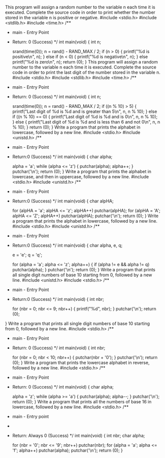 This program will assign a random number to the variable n each time it is executed. Complete the source code in order to print whether the number stored in the variable n is positive or negative.
#include <stdio.h>
#include <stdlib.h>
#include <time.h>
/**
 * main - Entry Point
 * Return: 0 (Success)
 */
int main(void)
{
	int n;

	srand(time(0));
	n = rand() - RAND_MAX / 2;
	if (n > 0)
	{
		printf("%d is positive\n", n);
	}
	else if (n < 0)
	{
		printf("%d is negative\n", n);
	}
	else
		printf("%d is zero\n", n);
	return (0);
}
This program will assign a random number to the variable n each time it is executed. Complete the source code in order to print the last digit of the number stored in the variable n.
#include <stdio.h>
#include <stdlib.h>
#include <time.h>
/**
 * main - Entry Point
 * Return: 0 (Success)
 */
int main(void)
{
	int n;

	srand(time(0));
	n = rand() - RAND_MAX / 2;
	if ((n % 10) > 5)
	{
		printf("Last digit of %d is %d and is greater than 5\n", n, n % 10);
	}
	else if ((n % 10) == 0)
	{
		printf("Last digit of %d is %d and is 0\n", n, n % 10);
	}
	else
	{
		printf("Last digit of %d is %d and is less than 6 and not 0\n", n, n % 10);
	}
	return (0);
}
Write a program that prints the alphabet in lowercase, followed by a new line.
#include <stdio.h>
#include <unistd.h>
/**
 * main - Entry Point
 * Return:0 (Success)
 */
int main(void)
{
	char alpha;

	alpha = 'a';
	while (alpha <= 'z')
	{
		putchar(alpha);
		alpha++;
	}
	putchar('\n');
	return (0);
}
Write a program that prints the alphabet in lowercase, and then in uppercase, followed by a new line.
#include <stdio.h>
#include <unistd.h>
/**
 * main - Entry Point
 * Return:0 (Success)
 */
int main(void)
{
	char alpHA;

	for (alpHA = 'a'; alpHA <= 'z'; alpHA++)
		putchar(alpHA);
	for (alpHA = 'A'; alpHA <= 'Z'; alpHA++)
		putchar(alpHA);
	putchar('\n');
	return (0);
}
Write a program that prints the alphabet in lowercase, followed by a new line.
#include <stdio.h>
#include <unistd.h>
/**
 * main - Entry Point
 * Return:0 (Success)
 */
int main(void)
{
	char alpha, e, q;

	e = 'e';
	q = 'q';

	for (alpha = 'a'; alpha <= 'z'; alpha++)
	{
		if (alpha != e && alpha != q)
			putchar(alpha);
	}
	putchar('\n');
	return (0);
}
Write a program that prints all single digit numbers of base 10 starting from 0, followed by a new line.
#include <unistd.h>
#include <stdio.h>
/**
 * main - Entry Point
 * Return:0 (Success)
 */
int main(void)
{
	int nbr;

	for (nbr = 0; nbr <= 9; nbr++)
	{
		printf("%d", nbr);
	}
	putchar('\n');
	return (0);

}
Write a program that prints all single digit numbers of base 10 starting from 0, followed by a new line.
#include <stdio.h>
/**
 * main - Entry Point
 * Return: 0 (Success)
 */
int main(void)
{
	int nbr;

	for (nbr = 0; nbr < 10; nbr++)
	{
		putchar(nbr + '0');
	}
	putchar('\n');
	return (0);
}
Write a program that prints the lowercase alphabet in reverse, followed by a new line.
#include <stdio.h>
/**
 * main - Entry Point
 * Return: 0 (Success)
 */
int main(void)
{
	char alpha;

	alpha = 'z';
	while (alpha >= 'a')
	{
		putchar(alpha);
		alpha--;
	}
	putchar('\n');
	return (0);
}
Write a program that prints all the numbers of base 16 in lowercase, followed by a new line.
#include <stdio.h>
/**
 * main - Entry point
 *
 * Return: Always 0 (Success)
 */
int main(void)
{
	int nbr;
	char alpha;

	for (nbr = '0'; nbr <= '9'; nbr++)
		putchar(nbr);
	for (alpha = 'a'; alpha <= 'f'; alpha++)
		putchar(alpha);
	putchar('\n');
	return (0);
}
